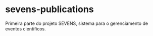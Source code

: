 # sevens-publications
Primeira parte do projeto SEVENS, sistema para o gerenciamento de eventos científicos.
